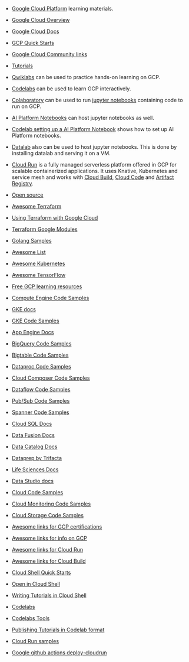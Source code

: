 - [Google Cloud Platform](https://cloud.google.com/) learning materials.

- [Google Cloud Overview](https://cloud-dot-devsite-v2-prod.appspot.com/docs/overview)
- [Google Cloud Docs](https://cloud.google.com/docs)
- [GCP Quick Starts](https://cloud.google.com/gcp/getting-started)
- [Google Cloud Community links](https://cloud.google.com/community) 
- [Tutorials](https://cloud.google.com/community#home-tutorials)

- [Qwiklabs](https://www.qwiklabs.com/) can be used to practice hands-on learning on GCP.

- [Codelabs](https://codelabs.developers.google.com/) can be used to learn GCP interactively.

- [Colaboratory](https://colab.research.google.com/notebooks/intro.ipynb) can be used to run [jupyter notebooks](https://jupyter.org/) containing code to run on GCP.

- [AI Platform Notebooks](https://cloud.google.com/ai-platform-notebooks) can host jupyter notebooks as well.

- [Codelab setting up a AI Platform Notebook](https://codelabs.developers.google.com/codelabs/prototyping-caip-notebooks/#0) shows how to set up AI Platform notebooks.

- [Datalab](https://cloud.google.com/datalab/docs) also can be used to host jupyter notebooks. This is done by installing datalab and serving it on a VM.

- [Cloud Run](https://cloud.google.com/run) is a fully managed serverless platform offered in GCP for scalable containerized applications. It uses Knative, Kubernetes and service mesh and works with [Cloud Build](https://cloud.google.com/cloud-build), [Cloud Code](https://cloud.google.com/code) and [Artifact Registry](https://cloud.google.com/artifact-registry).

- [Open source](https://cloud.google.com/community#home-oss)
- [Awesome Terraform](https://github.com/shuaibiyy/awesome-terraform)
- [Using Terraform with Google Cloud](https://cloud.google.com/docs/terraform)
- [Terraform Google Modules](https://github.com/terraform-google-modules)
- [Golang Samples](https://github.com/GoogleCloudPlatform/golang-samples)
- [Awesome List](https://github.com/GoogleCloudPlatform/awesome-google-cloud)
- [Awesome Kubernetes](https://github.com/ramitsurana/awesome-kubernetes)
- [Awesome TensorFlow](https://github.com/jtoy/awesome-tensorflow)
- [Free GCP learning resources](https://medium.com/javarevisited/my-favorite-free-google-cloud-platform-gcp-professional-cloud-developer-certification-courses-856ef69a56bb)
- [Compute Engine Code Samples](https://cloud-dot-devsite-v2-prod.appspot.com/compute/docs#code-samples)
- [GKE docs](https://cloud-dot-devsite-v2-prod.appspot.com/kubernetes-engine/docs)
- [GKE Code Samples](https://cloud-dot-devsite-v2-prod.appspot.com/kubernetes-engine/docs/samples)
- [App Engine Docs](https://cloud-dot-devsite-v2-prod.appspot.com/appengine/docs)
- [BigQuery Code Samples](https://cloud-dot-devsite-v2-prod.appspot.com/bigquery/docs/samples/)
- [Bigtable Code Samples](https://cloud-dot-devsite-v2-prod.appspot.com/bigtable/docs/samples)
- [Dataproc Code Samples](https://cloud-dot-devsite-v2-prod.appspot.com/dataproc/docs/samples)
- [Cloud Composer Code Samples](https://cloud-dot-devsite-v2-prod.appspot.com/composer/docs/samples)
- [Dataflow Code Samples](https://cloud-dot-devsite-v2-prod.appspot.com/dataflow/docs/samples)
- [Pub/Sub Code Samples](https://cloud-dot-devsite-v2-prod.appspot.com/pubsub/docs/samples)
- [Spanner Code Samples](https://cloud-dot-devsite-v2-prod.appspot.com/spanner/docs/samples)
- [Cloud SQL Docs](https://cloud-dot-devsite-v2-prod.appspot.com/sql/docs)

- [Data Fusion Docs](https://cloud-dot-devsite-v2-prod.appspot.com/data-fusion/docs)
- [Data Catalog Docs](https://cloud-dot-devsite-v2-prod.appspot.com/data-catalog/docs)
- [Dataprep by Trifacta](https://docs.trifacta.com/display/dp/)
- [Life Sciences Docs](https://cloud-dot-devsite-v2-prod.appspot.com/life-sciences/docs)

- [Data Studio docs](https://support.google.com/datastudio)

- [Cloud Code Samples](https://github.com/GoogleCloudPlatform/cloud-code-samples)
- [Cloud Monitoring Code Samples](https://cloud.google.com/monitoring/docs/samples)
- [Cloud Storage Code Samples](https://cloud-dot-devsite-v2-prod.appspot.com/storage/docs/samples)



- [Awesome links for GCP certifications](https://github.com/sathishvj/awesome-gcp-certifications)
- [Awesome links for info on GCP](https://github.com/GoogleCloudPlatform/awesome-google-cloud)
- [Awesome links for Cloud Run](https://github.com/steren/awesome-cloudrun)
- [Awesome links for Cloud Build](https://github.com/Timtech4u/awesome-cloudbuild)

- [Cloud Shell Quick Starts](https://cloud.google.com/shell/docs/quickstart)
- [Open in Cloud Shell](https://cloud.google.com/shell/docs/open-in-cloud-shell)
- [Writing Tutorials in Cloud Shell](https://cloud.google.com/shell/docs/cloud-shell-tutorials/tutorials)

- [Codelabs](https://codelabs.developers.google.com/)
- [Codelabs Tools](https://github.com/googlecodelabs/tools)
- [Publishing Tutorials in Codelab format](https://medium.com/@zarinlo/publish-technical-tutorials-in-google-codelab-format-b07ef76972cd)
- [Cloud Run samples](https://github.com/GoogleCloudPlatform/cloud-run-samples)
- [Google github actions deploy-cloudrun](https://github.com/google-github-actions/deploy-cloudrun)
